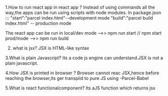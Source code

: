1.How to run react app in react app ?
Instead of using commands all the way,the apps can be run using scripts with node modules.
In package.json :::
"start":"parcel index.html"--development mode
"build":"parcel build index.html" -- production mode

The react app can be run in local/dev mode -->> npm run start // npm start
prod/mode -->> npm run build

2. what is jsx?
   JSX is HTML-like syntax

3.What is plain Javascript?
Its a code js engine can understand.JSX is not a plain javascript.

4.How JSX is printed in browser ?
Browser cannot reac JSX,hence before reaching the browser,its ger transpild to pure JS using -Parcel-Babel

5.What is react functionalcomponent?
Its aJS function which returns jsx
